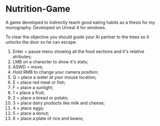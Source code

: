 # Nutrition-Game
A game developed to indirectly teach good eating habits as a thesis for my monography. Developed on Unreal 4 for windows.

To clear the objective you should guide your AI partner to the trees so it unlocks the door so he can escape.

1. Enter = pause menu showing all the food sections and it's relative atributes;
2. LMB on a character to show it's stats;
3. ASWD = move;
4. Hold RMB to change your camera position;
5. Q = place a water at your mouse location;
6. E = place red meat or fish;
7. F = place a sunlight;
8. 1 = place a fruit;
9. 2 = place a bread or potato;
10. 3 = place dairy products like milk and cheese;
11. 4 = place eggs;
12. 5 = place a donut;
13. 6 = place a plate of rice and beans;







